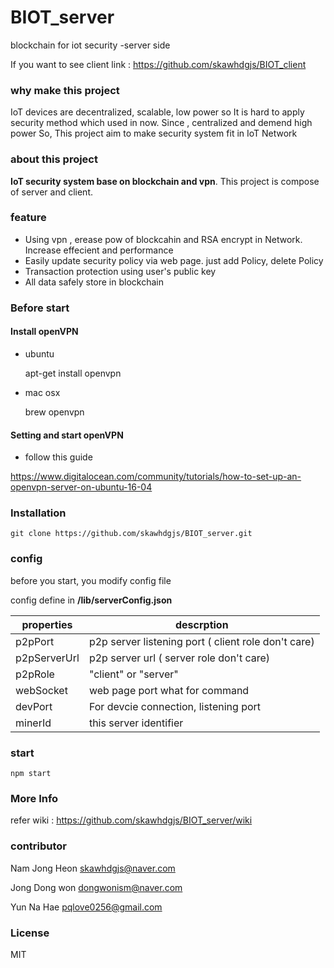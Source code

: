 # BIOT_server
blockchain for iot security -server side

If you want to see client link : https://github.com/skawhdgjs/BIOT_client

### why make this project
IoT devices are decentralized, scalable, low power so It is hard to apply
security method which used in now. Since , centralized and demend high power
So, This project aim to make security system fit in IoT Network

### about this project
 **IoT security system base on blockchain and vpn**. This project is compose of server and client.

### feature

 - Using vpn , erease pow of blockcahin and RSA encrypt in Network. Increase effecient and performance
 - Easily update security policy via web page. just add Policy, delete Policy
 - Transaction protection using user's public key
 - All data safely store in blockchain
 
### Before start 
 
#### Install openVPN

- ubuntu


    apt-get install openvpn
    
    
- mac osx


    brew openvpn
    
	
#### Setting and start openVPN

- follow this guide

https://www.digitalocean.com/community/tutorials/how-to-set-up-an-openvpn-server-on-ubuntu-16-04


### Installation

    git clone https://github.com/skawhdgjs/BIOT_server.git

### config
before you start, you modify config file

config define in **/lib/serverConfig.json**

properties     | descrption
-------- | ---
p2pPort | p2p server listening port ( client role don't care)
p2pServerUrl    | p2p server url ( server role don't care)
p2pRole | "client" or "server"
webSocket     | web page port what for command
devPort | For devcie connection, listening port
minerId | this server identifier


### start

	npm start

### More Info
refer wiki : https://github.com/skawhdgjs/BIOT_server/wiki

### contributor

Nam Jong Heon skawhdgjs@naver.com

Jong Dong won dongwonism@naver.com

Yun Na Hae pqlove0256@gmail.com

### License

MIT
